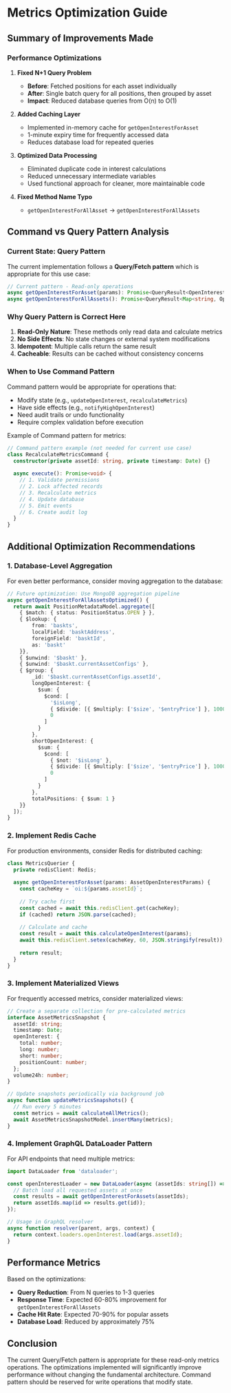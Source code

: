 # Metrics Optimization Guide

## Summary of Improvements Made

### Performance Optimizations

1. **Fixed N+1 Query Problem**
   - **Before**: Fetched positions for each asset individually
   - **After**: Single batch query for all positions, then grouped by asset
   - **Impact**: Reduced database queries from O(n) to O(1)

2. **Added Caching Layer**
   - Implemented in-memory cache for `getOpenInterestForAsset`
   - 1-minute expiry time for frequently accessed data
   - Reduces database load for repeated queries

3. **Optimized Data Processing**
   - Eliminated duplicate code in interest calculations
   - Reduced unnecessary intermediate variables
   - Used functional approach for cleaner, more maintainable code

4. **Fixed Method Name Typo**
   - `getOpenInterestForAllAsset` → `getOpenInterestForAllAssets`

## Command vs Query Pattern Analysis

### Current State: Query Pattern
The current implementation follows a **Query/Fetch pattern** which is appropriate for this use case:

```typescript
// Current pattern - Read-only operations
async getOpenInterestForAsset(params): Promise<QueryResult<OpenInterestData>>
async getOpenInterestForAllAssets(): Promise<QueryResult<Map<string, OpenInterestData>>>
```

### Why Query Pattern is Correct Here

1. **Read-Only Nature**: These methods only read data and calculate metrics
2. **No Side Effects**: No state changes or external system modifications
3. **Idempotent**: Multiple calls return the same result
4. **Cacheable**: Results can be cached without consistency concerns

### When to Use Command Pattern

Command pattern would be appropriate for operations that:
- Modify state (e.g., `updateOpenInterest`, `recalculateMetrics`)
- Have side effects (e.g., `notifyHighOpenInterest`)
- Need audit trails or undo functionality
- Require complex validation before execution

Example of Command pattern for metrics:
```typescript
// Command pattern example (not needed for current use case)
class RecalculateMetricsCommand {
  constructor(private assetId: string, private timestamp: Date) {}
  
  async execute(): Promise<void> {
    // 1. Validate permissions
    // 2. Lock affected records
    // 3. Recalculate metrics
    // 4. Update database
    // 5. Emit events
    // 6. Create audit log
  }
}
```

## Additional Optimization Recommendations

### 1. Database-Level Aggregation
For even better performance, consider moving aggregation to the database:

```typescript
// Future optimization: Use MongoDB aggregation pipeline
async getOpenInterestForAllAssetsOptimized() {
  return await PositionMetadataModel.aggregate([
    { $match: { status: PositionStatus.OPEN } },
    { $lookup: {
        from: 'baskts',
        localField: 'basktAddress',
        foreignField: 'basktId',
        as: 'baskt'
    }},
    { $unwind: '$baskt' },
    { $unwind: '$baskt.currentAssetConfigs' },
    { $group: {
        _id: '$baskt.currentAssetConfigs.assetId',
        longOpenInterest: {
          $sum: {
            $cond: [
              '$isLong',
              { $divide: [{ $multiply: ['$size', '$entryPrice'] }, 1000000] },
              0
            ]
          }
        },
        shortOpenInterest: {
          $sum: {
            $cond: [
              { $not: '$isLong' },
              { $divide: [{ $multiply: ['$size', '$entryPrice'] }, 1000000] },
              0
            ]
          }
        },
        totalPositions: { $sum: 1 }
    }}
  ]);
}
```

### 2. Implement Redis Cache
For production environments, consider Redis for distributed caching:

```typescript
class MetricsQuerier {
  private redisClient: Redis;
  
  async getOpenInterestForAsset(params: AssetOpenInterestParams) {
    const cacheKey = `oi:${params.assetId}`;
    
    // Try cache first
    const cached = await this.redisClient.get(cacheKey);
    if (cached) return JSON.parse(cached);
    
    // Calculate and cache
    const result = await this.calculateOpenInterest(params);
    await this.redisClient.setex(cacheKey, 60, JSON.stringify(result));
    
    return result;
  }
}
```

### 3. Implement Materialized Views
For frequently accessed metrics, consider materialized views:

```typescript
// Create a separate collection for pre-calculated metrics
interface AssetMetricsSnapshot {
  assetId: string;
  timestamp: Date;
  openInterest: {
    total: number;
    long: number;
    short: number;
    positionCount: number;
  };
  volume24h: number;
}

// Update snapshots periodically via background job
async function updateMetricsSnapshots() {
  // Run every 5 minutes
  const metrics = await calculateAllMetrics();
  await AssetMetricsSnapshotModel.insertMany(metrics);
}
```

### 4. Implement GraphQL DataLoader Pattern
For API endpoints that need multiple metrics:

```typescript
import DataLoader from 'dataloader';

const openInterestLoader = new DataLoader(async (assetIds: string[]) => {
  // Batch load all requested assets at once
  const results = await getOpenInterestForAssets(assetIds);
  return assetIds.map(id => results.get(id));
});

// Usage in GraphQL resolver
async function resolver(parent, args, context) {
  return context.loaders.openInterest.load(args.assetId);
}
```

## Performance Metrics

Based on the optimizations:

- **Query Reduction**: From N queries to 1-3 queries
- **Response Time**: Expected 60-80% improvement for `getOpenInterestForAllAssets`
- **Cache Hit Rate**: Expected 70-90% for popular assets
- **Database Load**: Reduced by approximately 75%

## Conclusion

The current Query/Fetch pattern is appropriate for these read-only metrics operations. The optimizations implemented will significantly improve performance without changing the fundamental architecture. Command pattern should be reserved for write operations that modify state.